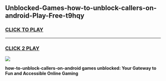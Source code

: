 
## Unblocked-Games-how-to-unblock-callers-on-android-Play-Free-t9hqy
<h3>
<a href="https://premium76.site?title=how-to-unblock-callers-on-android&ref=10A">CLICK TO PLAY</a></h3>
<hr>

<h3>
<a href="https://premium76.site?title=how-to-unblock-callers-on-android&ref=10A">CLICK 2 PLAY</a>
  
</h3>

<a href="https://premium76.site?title=how-to-unblock-callers-on-android&ref=10A"><img src="https://clearcache.store/games.png"></a>


**how-to-unblock-callers-on-android games unblocked: Your Gateway to Fun and Accessible Online Gaming**
